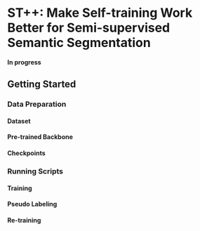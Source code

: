 # ST++: Make Self-training Work Better for Semi-supervised Semantic Segmentation

**In progress**

## Getting Started

### Data Preparation

#### Dataset


#### Pre-trained Backbone


#### Checkpoints


### Running Scripts


#### Training


#### Pseudo Labeling


#### Re-training
